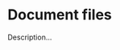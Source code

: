 <!-- ======================================================================
--- Search engine
title:          Document files
keywords:       document file
description:    Document files in md-site-engine.
--- Menu system
order:          10
text:           Document files
hidden:         false
umbel:          false
--- Page properties
id:             
document:       
layout:         layout-2-left
$-left:         #side-menu
searchable:     true
--- Side menu
side-menu-root:     /documentation
side-menu-header:   Documentation
side-menu-top:      Introduction
side-menu-depth:    2
======================================================================= -->

# Document files

Description...